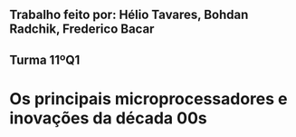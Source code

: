 ## Trabalho feito por: **Hélio Tavares**, **Bohdan Radchik**, **Frederico Bacar**

## Turma 11ºQ1

# Os principais microprocessadores e inovações da década 00s